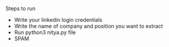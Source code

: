 Steps to run

- Write your linkedin login credentials
- Write the name of company and position you want to extract
- Run python3 nitya.py file
- SPAM


